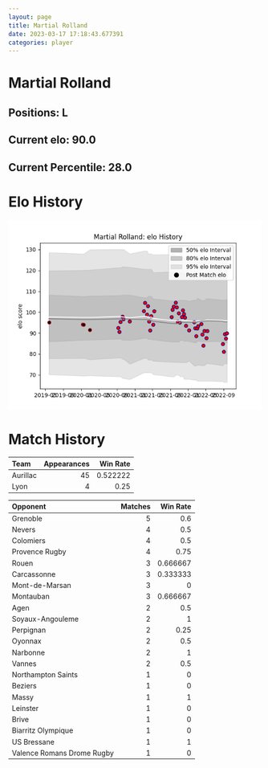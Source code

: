 ```yaml
---  
layout: page  
title: Martial Rolland  
date: 2023-03-17 17:18:43.677391  
categories: player  
---
```

# Martial Rolland

## Positions: L

## Current elo: 90.0

## Current Percentile: 28.0

# Elo History


![elo history](history_MartialRolland.png)
# Match History


| Team     |   Appearances |   Win Rate |
|:---------|--------------:|-----------:|
| Aurillac |            45 |   0.522222 |
| Lyon     |             4 |   0.25     |

| Opponent                   |   Matches |   Win Rate |
|:---------------------------|----------:|-----------:|
| Grenoble                   |         5 |   0.6      |
| Nevers                     |         4 |   0.5      |
| Colomiers                  |         4 |   0.5      |
| Provence Rugby             |         4 |   0.75     |
| Rouen                      |         3 |   0.666667 |
| Carcassonne                |         3 |   0.333333 |
| Mont-de-Marsan             |         3 |   0        |
| Montauban                  |         3 |   0.666667 |
| Agen                       |         2 |   0.5      |
| Soyaux-Angouleme           |         2 |   1        |
| Perpignan                  |         2 |   0.25     |
| Oyonnax                    |         2 |   0.5      |
| Narbonne                   |         2 |   1        |
| Vannes                     |         2 |   0.5      |
| Northampton Saints         |         1 |   0        |
| Beziers                    |         1 |   0        |
| Massy                      |         1 |   1        |
| Leinster                   |         1 |   0        |
| Brive                      |         1 |   0        |
| Biarritz Olympique         |         1 |   0        |
| US Bressane                |         1 |   1        |
| Valence Romans Drome Rugby |         1 |   0        |
